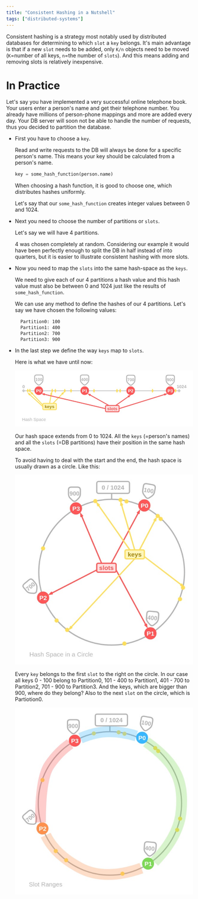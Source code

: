 ```yaml
---
title: "Consistent Hashing in a Nutshell"
tags: ["distributed-systems"]
---
```


Consistent hashing is a strategy most notably used by distributed databases for determining to which `slot` a `key` belongs. It's main advantage is that if a new `slot` needs to be added, only `K/n` objects need to be moved  (`K`=number of all keys, `n`=the number of `slots`). And this means adding and removing slots is relatively inexpensive.

# In Practice

Let's say you have implemented a very successful online telephone book. Your users enter a person's name and get their telephone number. You already have millions of person-phone mappings and more are added every day. Your DB server will soon not be able to handle the number of requests, thus you decided to partition the database.

- First you have to choose a `key`. 

  Read and write requests to the DB will always be done for a specific person's name. This means your key should be calculated from a person's name. 

  ```python
  key = some_hash_function(person.name)
  ```
  
  When choosing a hash function, it is good to choose one, which distributes hashes uniformly.  
  
  Let's say that our `some_hash_function` creates integer values between 0 and 1024. 

- Next you need to choose the number of partitions or `slots`. 

  Let's say we will have 4 partitions. 

  4 was chosen completely at random. Considering our example it would have been perfectly enough to split the DB in half instead of into quarters, but it is easier to illustrate consistent hashing with more slots.

- Now you need to map the `slots` into the same hash-space as the `keys`.

  We need to give each of our 4 partitions a hash value and this hash value must also be between 0 and 1024 just like the results of `some_hash_function`. 

  We can use any method to define the hashes of our 4 partitions. Let's say we have chosen the following values: 
  
  ```
    Partition0: 100
    Partition1: 400
    Partition2: 700
    Partition3: 900
  ```

- In the last step we define the way `keys` map to `slots`.

  Here is what we have until now:

  ![hash-space-line](/assets/consistent-hashing-space-line.jpg)

  Our hash space extends from 0 to 1024. All the `keys` (=person's names) and all the `slots` (=DB partitions) have their position in the same hash space.

  To avoid having to deal with the start and the end, the hash space is usually drawn as a circle. Like this:

  ![hash-space-circle](/assets/consistent-hashing-space-circle.jpg)

  Every `key` belongs to the first `slot` to the right on the circle. In our case all keys 0 - 100 belong to Partition0, 101 - 400 to Partition1, 401 - 700 to Partition2, 701 - 900 to Partition3. And the keys, which are bigger than 900, where do they belong? Also to the next `slot` on the circle, which is Partiotion0.

  ![hash-space-ranges](/assets/consistent-hashing-space-ranges.jpg)

  
  

 
